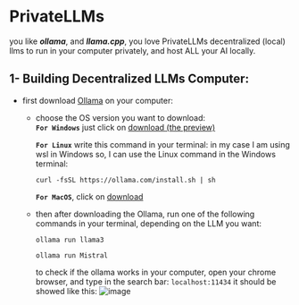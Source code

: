 # PrivateLLMs
 
you like **_ollama_**, and **_llama.cpp_**, you love PrivateLLMs decentralized (local) llms to run in your computer privately, and host ALL your AI locally. 

## 1- Building Decentralized LLMs Computer:
  - first download [Ollama](https://ollama.com/download/) on your computer:
      - choose the OS version you want to download:\
             **`For Windows`** just click on [download (the preview)](https://ollama.com/download/OllamaSetup.exe)
     
          **`For Linux`** write this command in your terminal:
           in my case I am using wsl in Windows so, I can use the Linux command in the Windows terminal: 
        ```
        curl -fsSL https://ollama.com/install.sh | sh
        ```
        
         
           **`For MacOS`**, click on [download](https://ollama.com/download/Ollama-darwin.zip) 

    - then after downloading the Ollama, run one of the following commands in your terminal, depending on the LLM you want:
      ```
      ollama run llama3
      ```
      ```
      ollama run Mistral
      ```
      to check if the ollama works in your computer, open your chrome browser, and type in the search bar: `localhost:11434`
      it should be showed like this: ![image](https://github.com/Esmail-ibraheem/Private-llms/assets/113830751/b11a796e-9b4d-4ef6-966f-9512199ce6b3)
